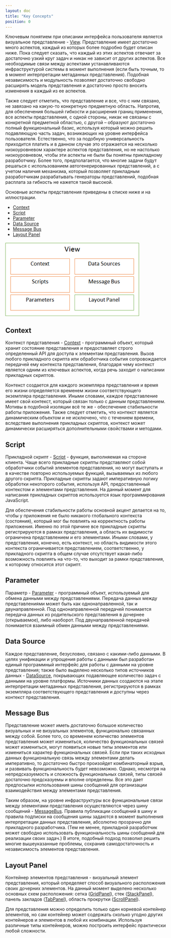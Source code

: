```yaml
---
layout: doc
title: "Key Concepts"
position: 0
---
```


Ключевым понятием при описании интерфейса пользователя является визуальное представление - [View](../View/).
Представление имеет достаточно много аспектов, каждый из которых более подробно будет описан ниже.
Пока следует сказать, что каждый из этих аспектов отвечает за достаточно узкий круг задач и никак не
зависит от других аспектов. Все необходимые связи между аспектами устанавливаются инфраструктурой
системы в момент выполнения (если быть точным, то в момент интерпретации метаданных представления).
Подобная независимость и модульность позволяет достаточно свободно расширять модель представления и
достаточно просто вносить изменения в каждый из ее аспектов.

Также следует отметить, что представление и все, что с ним связано, не завязано на какую-то конкретную
предметную область. Напротив, для обеспечения большей гибкости и расширения границ применения, все
аспекты представления, с одной стороны, никак не связаны с конкретной предметной областью,
с другой – образуют достаточно полный функциональный базис, используя который можно решить подавляющую
часть задач, возникающих на уровне интерфейса пользователя. Естественно, что за подобную универсальность
приходится платить и в данном случае это отражается на несколько низкоуровневом характере аспектов
представления, но не настолько низкоуровневом, чтобы эти аспекты не были бы понятны прикладному
разработчику. Более того, предполагается, что многие задачи будут решаться с использованием
автогенерированных представлений, а с учетом наличия механизма, который позволяет прикладным
разработчикам разрабатывать генераторы представлений, подобная расплата за гибкость не кажется
такой высокой.

Основные аспекты представления приведены в списке ниже и на иллюстрации.

* [Context](#context)  
* [Script](#script)
* [Parameter](#parameter)
* [Data Source](#data-source)
* [Message Bus](#message-bus)
* [Layout Panel](#layout-panel)

![](ViewAspects.png)

## Context

Контекст представления - [Context](../Context/) - программный объект, который хранит состояние
представления и предоставляет строго определенный API для доступа к элементам представления. Вызов
любого прикладного скрипта или обработчика события сопровождается передачей ему контекста представления,
благодаря чему контекст является одним из ключевых аспектов, когда речь заходит о написании прикладных
скриптов.

Контекст создается для каждого экземпляра представления и время его жизни определяется временем жизни
соответствующего экземпляра представления. Иными словами, каждое представление имеет свой контекст,
который связан только с данным представлением. Мотивы в подобной изоляции всё те же - обеспечение
стабильности работы приложения. Также следует отметить, что контекст является динамическим объектом
и не исключено, что с течением времени, вследствие выполнения прикладных скриптов, контекст может
динамически расширяться дополнительными свойствами и методами.

## Script

Прикладной скрипт - [Script](../Script/) - функция, выполняемая на стороне клиента. Чаще всего
прикладные скрипты представляют собой обработчики событий элементов представления, но могут выступать
и в качестве повторно используемых функций, вызываемых из любого другого скрипта. Прикладные скрипты
задают императивную логику обработки некоторого события, используя API, предоставленный контекстом
и элементами представления. На данный момент для написания прикладных скриптов используется язык
программирования JavaScript.

Для обеспечения стабильности работы основной акцент делается на то, чтобы у приложения не было никакого
глобального контекста (состояния), который мог бы повлиять на корректность работы приложения. Именно
по этой причине все прикладные скрипты регистрируются в рамках представления, а область их видимости
ограничена представлением и его элементами. Иными словами, у представления, конечно, есть контекст,
но область видимости этого контекста ограничивается представлением, соответственно, у прикладного
скрипта в общем случае отсутствует какая-либо возможность повлиять на что-то, что выходит за рамки
представления, к которому относится этот скрипт.

## Parameter

Параметр - [Parameter](../Parameter/) - программный объект, используемый для обмена данными между
представлениями. Передача данных между представлениями может быть как однонаправленной, так и
двунаправленной. Под однонаправленной передачей понимается передача данных из родительского
представления в дочернее (открываемое), либо наоборот. Под двунаправленной передачей понимается
взаимный обмен данными между представлениями.

## Data Source

Каждое представление, безусловно, связано с какими-либо данными. В целях унификации и упрощения работы
с данными был разработан единый программный интерфейс для работы с данными на уровне представления;
также было выделено несколько типов источников данных - [DataSource](../DataSource/), покрывающих
подавляющее количество задач с данными на уровне платформы. Источники данных создаются на этапе
интерпретации метаданных представления, регистрируются в рамках экземпляра соответствующего
представления и доступны через контекст представления.

## Message Bus

Представление может иметь достаточно большое количество визуальных и не визуальных элементов,
функционально связанных между собой. Более того, со временем количество элементов представления может
измениться, количество функциональных связей может измениться, могут появиться новые типы элементов
или измениться характер функциональных связей. Если при таких исходных данных функциональную связь
между элементами делать императивно, то достаточно быстро произойдет комбинаторный взрыв, и развивать
функциональность будет невозможно. Однако, несмотря на непредсказуемость и сложность функциональных
связей, типы связей достаточно предсказуемы и вполне определены. Все это дает предпосылки использования
шины сообщений для организации взаимодействия между элементами представления.

Таким образом, на уровне инфраструктуры все функциональные связи между элементами представления
осуществляются через шину сообщений - [MessageBus](../MessageBus/). Правила публикации сообщений в шину
и правила подписки на сообщения шины задаются в момент выполнения интерпретации данных представления,
абсолютно прозрачно для прикладного разработчика. (Тем не менее, прикладной разработчик может свободно
использовать функциональность шины сообщений для реализации своих задач.) В итоге, подобный подход
позволил решить многие вышеуказанные проблемы, сохранив самодостаточность и независимость элементов
представления.

## Layout Panel

Контейнер элементов представления - визуальный элемент представления, который определяет способ
визуального расположения своих дочерних элементов. На данный момент выделено несколько основных схем
расположения: сетка ([GridPanel](../Layouts/GridPanel/)), стек ([StackPanel](../Layouts/StackPanel/)),
панель закладов ([TabPanel](../Layouts/TabPanel/)), область прокрутки ([ScrollPanel](../Layouts/ScrollPanel/)).

Для представления можно определить только один корневой контейнер элементов, но сам контейнер может
содержать сколько угодно других контейнеров и элементов в любой их комбинации. Используя различные
типы контейнеров, можно построить интерфейс практически любой сложности.
